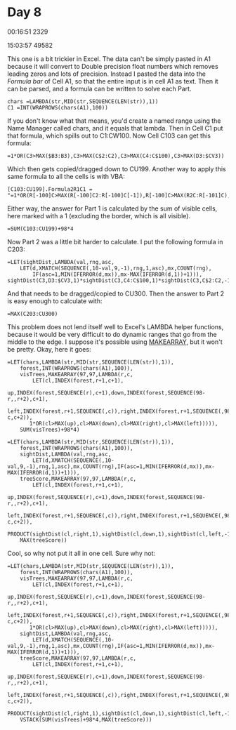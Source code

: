 # Day 8

00:16:51   2329

15:03:57  49582

This one is a bit trickier in Excel. The data can't be simply pasted in A1 because it will convert to Double precision float numbers which removes leading zeros and lots of precision.
Instead I pasted the data into the *Formula bar* of Cell A1, so that the entire input is in cell A1 as text. Then it can be parsed, and a formula can be written to solve each Part.

    chars =LAMBDA(str,MID(str,SEQUENCE(LEN(str)),1))
    C1 =INT(WRAPROWS(chars(A1),100))

If you don't know what that means, you'd create a named range using the Name Manager called chars, and it equals that lambda.
Then in Cell C1 put that formula, which spills out to C1:CW100. Now Cell C103 can get this formula:

    =1*OR(C3>MAX($B3:B3),C3>MAX(C$2:C2),C3>MAX(C4:C$100),C3>MAX(D3:$CV3))
    
Which then gets copied/dragged down to CU199. Another way to apply this same formula to all the cells is with VBA:

    [C103:CU199].Formula2R1C1 =  "=1*OR(R[-100]C>MAX(R[-100]C2:R[-100]C[-1]),R[-100]C>MAX(R2C:R[-101]C),R[-100]C>MAX(R[-99]C:R100C),R[-100]C>MAX(R[-100]C[1]:R[-100]C100))"
    
Either way, the answer for Part 1 is calculated by the sum of visible cells, here marked with a 1 (excluding the border, which is all visible).

    =SUM(C103:CU199)+98*4

Now Part 2 was a little bit harder to calculate. I put the following formula in C203:

    =LET(sightDist,LAMBDA(val,rng,asc,
        LET(d,XMATCH(SEQUENCE(,10-val,9,-1),rng,1,asc),mx,COUNT(rng),
            IF(asc=1,MIN(IFERROR(d,mx)),mx-MAX(IFERROR(d,1))+1))),
    sightDist(C3,D3:$CV3,1)*sightDist(C3,C4:C$100,1)*sightDist(C3,C$2:C2,-1)*sightDist(C3,$B3:B3,-1))

And that needs to be dragged/copied to CU300. Then the answer to Part 2 is easy enough to calculate with:

    =MAX(C203:CU300)
    
This problem does not lend itself well to Excel's LAMBDA helper functions, because it would be very difficult to do dynamic ranges that go from the middle to the edge.
I suppose it's possible using [MAKEARRAY](https://support.microsoft.com/en-us/office/makearray-function-b80da5ad-b338-4149-a523-5b221da09097), but it won't be pretty. Okay, here it goes:

    =LET(chars,LAMBDA(str,MID(str,SEQUENCE(LEN(str)),1)),
        forest,INT(WRAPROWS(chars(A1),100)),
        visTrees,MAKEARRAY(97,97,LAMBDA(r,c,
            LET(cl,INDEX(forest,r+1,c+1),
            up,INDEX(forest,SEQUENCE(r),c+1),down,INDEX(forest,SEQUENCE(98-r,,r+2),c+1),
            left,INDEX(forest,r+1,SEQUENCE(,c)),right,INDEX(forest,r+1,SEQUENCE(,98-c,c+2)),
           1*OR(cl>MAX(up),cl>MAX(down),cl>MAX(right),cl>MAX(left))))),
        SUM(visTrees)+98*4)

    =LET(chars,LAMBDA(str,MID(str,SEQUENCE(LEN(str)),1)),
        forest,INT(WRAPROWS(chars(A1),100)),
        sightDist,LAMBDA(val,rng,asc,
            LET(d,XMATCH(SEQUENCE(,10-val,9,-1),rng,1,asc),mx,COUNT(rng),IF(asc=1,MIN(IFERROR(d,mx)),mx-MAX(IFERROR(d,1))+1))),
        treeScore,MAKEARRAY(97,97,LAMBDA(r,c,
            LET(cl,INDEX(forest,r+1,c+1),
            up,INDEX(forest,SEQUENCE(r),c+1),down,INDEX(forest,SEQUENCE(98-r,,r+2),c+1),
            left,INDEX(forest,r+1,SEQUENCE(,c)),right,INDEX(forest,r+1,SEQUENCE(,98-c,c+2)),
            PRODUCT(sightDist(cl,right,1),sightDist(cl,down,1),sightDist(cl,left,-1),sightDist(cl,up,-1))))),
        MAX(treeScore))

Cool, so why not put it all in one cell. Sure why not:

    =LET(chars,LAMBDA(str,MID(str,SEQUENCE(LEN(str)),1)),
        forest,INT(WRAPROWS(chars(A1),100)),
        visTrees,MAKEARRAY(97,97,LAMBDA(r,c,
            LET(cl,INDEX(forest,r+1,c+1),
            up,INDEX(forest,SEQUENCE(r),c+1),down,INDEX(forest,SEQUENCE(98-r,,r+2),c+1),
            left,INDEX(forest,r+1,SEQUENCE(,c)),right,INDEX(forest,r+1,SEQUENCE(,98-c,c+2)),
           1*OR(cl>MAX(up),cl>MAX(down),cl>MAX(right),cl>MAX(left))))),
        sightDist,LAMBDA(val,rng,asc,
            LET(d,XMATCH(SEQUENCE(,10-val,9,-1),rng,1,asc),mx,COUNT(rng),IF(asc=1,MIN(IFERROR(d,mx)),mx-MAX(IFERROR(d,1))+1))),
        treeScore,MAKEARRAY(97,97,LAMBDA(r,c,
            LET(cl,INDEX(forest,r+1,c+1),
            up,INDEX(forest,SEQUENCE(r),c+1),down,INDEX(forest,SEQUENCE(98-r,,r+2),c+1),
            left,INDEX(forest,r+1,SEQUENCE(,c)),right,INDEX(forest,r+1,SEQUENCE(,98-c,c+2)),
            PRODUCT(sightDist(cl,right,1),sightDist(cl,down,1),sightDist(cl,left,-1),sightDist(cl,up,-1))))),
        VSTACK(SUM(visTrees)+98*4,MAX(treeScore)))
